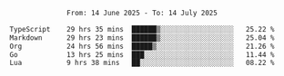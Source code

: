 <div align="center">
<p style="text-align: center;">
<!--START_SECTION:waka-->

```txt
From: 14 June 2025 - To: 14 July 2025

TypeScript    29 hrs 35 mins  ██████▒░░░░░░░░░░░░░░░░░░   25.22 %
Markdown      29 hrs 23 mins  ██████▒░░░░░░░░░░░░░░░░░░   25.04 %
Org           24 hrs 56 mins  █████▒░░░░░░░░░░░░░░░░░░░   21.26 %
Go            13 hrs 25 mins  ███░░░░░░░░░░░░░░░░░░░░░░   11.44 %
Lua           9 hrs 38 mins   ██░░░░░░░░░░░░░░░░░░░░░░░   08.22 %
```

<!--END_SECTION:waka-->
</p>
</div>
